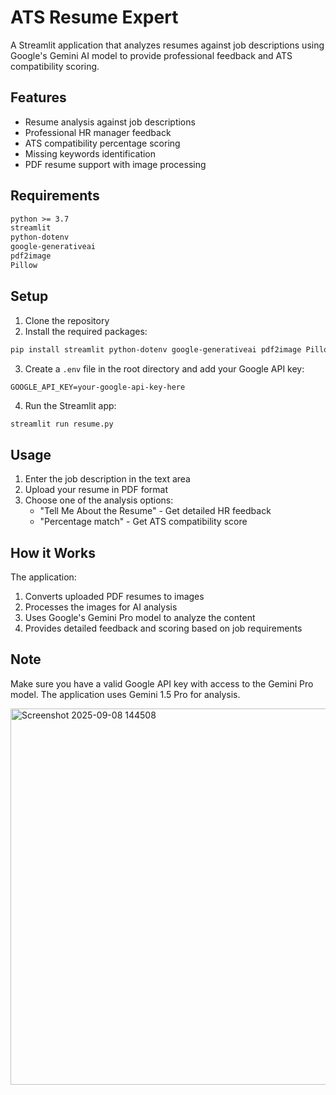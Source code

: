# ATS Resume Expert

A Streamlit application that analyzes resumes against job descriptions using Google's Gemini AI model to provide professional feedback and ATS compatibility scoring.

## Features

- Resume analysis against job descriptions
- Professional HR manager feedback
- ATS compatibility percentage scoring
- Missing keywords identification
- PDF resume support with image processing

## Requirements

```txt
python >= 3.7
streamlit
python-dotenv
google-generativeai
pdf2image
Pillow
```

## Setup

1. Clone the repository
2. Install the required packages:
```bash
pip install streamlit python-dotenv google-generativeai pdf2image Pillow
```

3. Create a `.env` file in the root directory and add your Google API key:
```
GOOGLE_API_KEY=your-google-api-key-here
```

4. Run the Streamlit app:
```bash
streamlit run resume.py
```

## Usage

1. Enter the job description in the text area
2. Upload your resume in PDF format
3. Choose one of the analysis options:
   - "Tell Me About the Resume" - Get detailed HR feedback
   - "Percentage match" - Get ATS compatibility score

## How it Works

The application:
1. Converts uploaded PDF resumes to images
2. Processes the images for AI analysis
3. Uses Google's Gemini Pro model to analyze the content
4. Provides detailed feedback and scoring based on job requirements

## Note

Make sure you have a valid Google API key with access to the Gemini Pro model. The application uses Gemini 1.5 Pro for analysis.

<img width="1365" height="602" alt="Screenshot 2025-09-08 144508" src="https://github.com/user-attachments/assets/5e497846-3116-4096-a5fd-e4d220d62bf5" />
